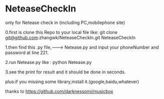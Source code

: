 # NeteaseCheckIn

 only for Netease check in  (including PC,mobilephone site)


0.first is clone this Repo to your local file  like:  git clone git@github.com:zhangwk/NeteaseCheckIn.git NeteaseCheckIn

1.then find this .py file,---> Netease.py  and input your phoneNumber and password at line 221.

2.run Netease.py    like :   python Netease.py

3.see the print for result and it should be done in seconds.



plus:if you missing some library,install it.(google,baidu,whatever)

thanks to https://github.com/darknessomi/musicbox 
